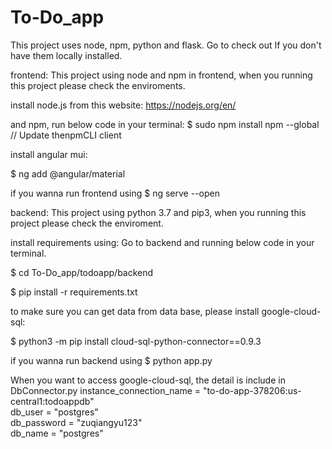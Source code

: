# To-Do_app

This project uses node, npm, python and flask. Go to check out If you don't have them locally installed.

frontend:
This project using node and npm in frontend, when you running this project please check the enviroments.

install node.js from this website:
https://nodejs.org/en/

and npm, run below code in your terminal:
$ sudo npm install npm --global // Update thenpmCLI client

install angular mui:

$ ng add @angular/material

if you wanna run frontend using
$ ng serve --open


backend:
This project using python 3.7 and pip3, when you running this project please check the enviroment.

install requirements using:
Go to backend and running below code in your terminal.

$ cd To-Do_app/todoapp/backend

$ pip install -r requirements.txt

to make sure you can get data from data base, please install google-cloud-sql:

$ python3 -m pip install cloud-sql-python-connector==0.9.3

if you wanna run backend using 
$ python app.py


When you want to access google-cloud-sql, the detail is include in DbConnector.py
instance_connection_name = "to-do-app-378206:us-central1:todoappdb"  
db_user = "postgres"  
db_password = "zuqiangyu123"  
db_name = "postgres"  


